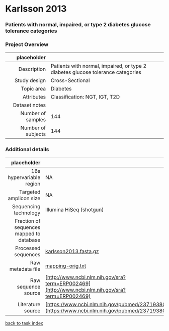 # Karlsson 2013

### Patients with normal, impaired, or type 2 diabetes glucose tolerance categories

### Project Overview

|  placeholder   |             |
| -------------: |-------------|
| Description      | Patients with normal, impaired, or type 2 diabetes glucose tolerance categories |
| Study design | Cross-Sectional |
| Topic area | Diabetes|
| Attributes | Classification: NGT, IGT, T2D|
| Dataset notes | |
| Number of samples | 144|
| Number of subjects | 144|

### Additional details

|  placeholder   |             |
| -------------: |-------------|
| 16s hypervariable region | NA |
| Targeted amplicon size | NA |
| Sequencing technology | Illumina HiSeq (shotgun) |
| Fraction of sequences mapped to database |  |
| Processed sequences | [karlsson2013.fasta.gz](https://s3.us-east-2.amazonaws.com/knights-lab/public/MLRepo/fasta/karlsson2013.fasta.gz) |
| Raw metadata file | [mapping-orig.txt](./datasets/karlsson/mapping-orig.txt) |
| Raw sequence source | [http://www.ncbi.nlm.nih.gov/sra?term=ERP002469](http://www.ncbi.nlm.nih.gov/sra?term=ERP002469) |
| Literature source | [https://www.ncbi.nlm.nih.gov/pubmed/23719380](https://www.ncbi.nlm.nih.gov/pubmed/23719380) |

[back to task index](../README.md)
